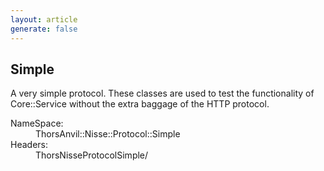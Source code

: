 ```yaml
---
layout: article
generate: false
---
```


## Simple

A very simple protocol. These classes are used to test the functionality of Core::Service without the extra baggage of the HTTP protocol.
<dl>
<dt>NameSpace:</dt><dd>ThorsAnvil::Nisse::Protocol::Simple</dd>
<dt>Headers:</dt><dd>ThorsNisseProtocolSimple/</dd>
</dl>


